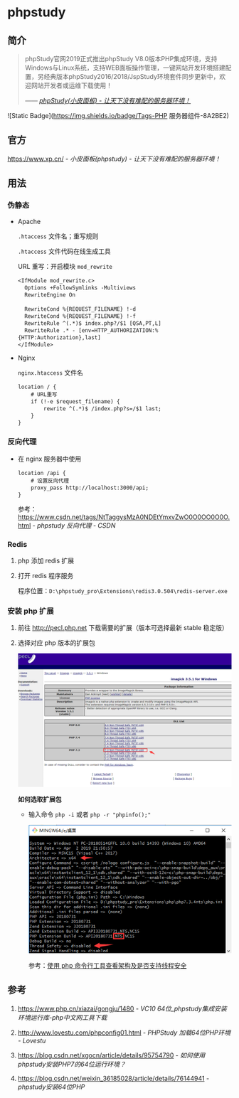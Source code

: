 # phpstudy

## 简介

> phpStudy官网2019正式推出phpStudy V8.0版本PHP集成环境，支持Windows与Linux系统，支持WEB面板操作管理，一键网站开发环境搭建配置，另经典版本phpStudy2016/2018/JspStudy环境套件同步更新中，欢迎网站开发者或运维下载使用！
>
> <cite>—— [phpStudy(小皮面板) - 让天下没有难配的服务器环境！](https://m.xp.cn/)</cite>

![Static Badge](https://img.shields.io/badge/Tags-PHP 服务器组件-8A2BE2)

## 官方

https://www.xp.cn/ - *小皮面板(phpstudy) - 让天下没有难配的服务器环境！*

## 用法

### 伪静态

- Apache

  `.htaccess` 文件名；重写规则

  `.htaccess` 文件代码在线生成工具

  URL 重写：开启模块 `mod_rewrite`

  ```nginx
  <IfModule mod_rewrite.c>
    Options +FollowSymlinks -Multiviews
    RewriteEngine On
  
    RewriteCond %{REQUEST_FILENAME} !-d
    RewriteCond %{REQUEST_FILENAME} !-f
    RewriteRule ^(.*)$ index.php?/$1 [QSA,PT,L]
    RewriteRule .* - [env=HTTP_AUTHORIZATION:%{HTTP:Authorization},last]
  </IfModule>
  ```

- Nginx

  `nginx.htaccess` 文件名

  ```nginx
  location / {
      # URL重写
      if (!-e $request_filename) {
          rewrite ^(.*)$ /index.php?s=/$1 last;
      }
  }
  ```

### 反向代理

- 在 nginx 服务器中使用

  ```nginx
  location /api {
      # 设置反向代理
      proxy_pass http://localhost:3000/api;            
  }
  ```
  
  参考：https://www.csdn.net/tags/NtTaggysMzA0NDEtYmxvZwO0O0OO0O0O.html - *phpstudy 反向代理 - CSDN*

### Redis

1. php 添加 redis 扩展

2. 打开 redis 程序服务

   程序位置：`D:\phpstudy_pro\Extensions\redis3.0.504\redis-server.exe`

### 安装 php 扩展

1. 前往 <http://pecl.php.net> 下载需要的扩展（版本可选择最新 stable 稳定版）

2. 选择对应 php 版本的扩展包

   ![phpstudy-图片1.png](./_images/phpstudy-图片1.png)

   **如何选取扩展包**

   - 输入命令 `php -i` 或者 `php -r "phpinfo();"`

     ![](./_images/phpstudy-图片2.png)

     参考：[使用 php 命令行工具查看架构及是否支持线程安全](https://blog.csdn.net/hfut_wowo/article/details/88169634)

## 参考

1. https://www.php.cn/xiazai/gongju/1480 - *VC10 64位_phpstudy集成安装环境运行库-php中文网工具下载*

2. http://www.lovestu.com/phpconfig01.html - *PHPStudy 加载64位PHP环境 - Lovestu*

3. https://blog.csdn.net/xgocn/article/details/95754790 - *如何使用phpstudy安装PHP7的64位运行环境？*

4. https://blog.csdn.net/weixin_36185028/article/details/76144941 - *phpstudy安装64位PHP*
